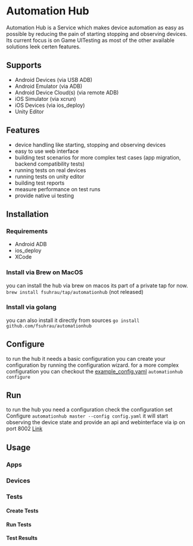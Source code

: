 # Automation Hub
Automation Hub is a Service which makes device automation as easy as possible by reducing the pain of starting stopping and observing devices. Its current focus is on Game UITesting as most of the other available solutions leek certen features.

## Supports
- Android Devices (via USB ADB)
- Android Emulator (via ADB)
- Android Device Cloud(s) (via remote ADB)
- iOS Simulator (via xcrun)
- iOS Devices (via ios_deploy)
- Unity Editor

## Features
- device handling like starting, stopping and observing devices
- easy to use web interface
- building test scenarios for more complex test cases (app migration, backend compatibility tests)
- running tests on real devices
- running tests on unity editor
- building test reports
- measure performance on test runs
- provide native ui testing

## Installation
### Requirements
- Android ADB
- ios_deploy
- XCode

### Install via Brew on MacOS
you can install the hub via brew on macos its part of a private tap for now.
`brew install fsuhrau/tap/automationhub` (not released)

### Install via golang
you can also install it directly from sources
`go install github.com/fsuhrau/automationhub`

## Configure
to run the hub it needs a basic configuration you can create your configuration by running the configuration wizard.
for a more complex configuration you can checkout the [example_config.yaml](example_config.yaml)
`automationhub configure`

## Run
to run the hub you need a configuration check the configuration set Configure
`automationhub master --config config.yaml`
it will start observing the device state and provide an api and webinterface via ip on port 8002 [Link](http://localhost:8002)

## Usage
### Apps
### Devices
### Tests
#### Create Tests
#### Run Tests
#### Test Results